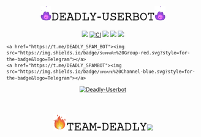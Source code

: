 <h1 align="center"><img src="./resources/geez.gif" width="28px">𝙳𝙴𝙰𝙳𝙻𝚈-𝚄𝚂𝙴𝚁𝙱𝙾𝚃<img src="./resources/geez.gif" width="28px"></h1>

<p align="center">
    <a href="https://github.com/Team-Deadly/DEADLY-USERBOT/commits/DEADLY-USERBOT"><img src="https://img.shields.io/github/last-commit/Team-Deadly/DEADLY-USERBOT?color=ff69b4&logo=github&logoColor=ff69b4&style=for-the-badge" /></a>
    <a href="https://github.com/Team-Deadly/DEADLY-USERBOT/actions/workflows/main.yml"><img src="https://img.shields.io/github/workflow/status/Team-Deadly/DEADLY-USERBOT/CI/DEADLY-USERBOT?style=for-the-badge&logo=github-actions&logoColor=aqua" alt="CI" /></a>
    <a href="https://travis-ci.com/Team-Deadly/DEADLY-USERBOT.svg?branch=main" /></a>
    <a href="https://github.com/Team-Deadly/DEADLY-USERBOT/issues"> <img src="https://img.shields.io/github/issues/Team-Deadly/DEADLY-USERBOT?color=blue&logo=github&style=for-the-badge" /></a>
    <a href="https://github.com/Team-Deadly/DEADLY-USERBOT"> <img src="https://img.shields.io/github/repo-size/Team-Deadly/DEADLY-USERBOT?logo=github&style=for-the-badge" /></a>
    <a href="https://github.com/Team-Deadly/DEADLY-USERBOT/network/members"> <img src="https://img.shields.io/github/forks/Team-Deadly/DEADLY-USERBOT?logo=github&style=for-the-badge" /></a>
    </p>


    <a href="https://t.me/DEADLY_SPAM_BOT"><img src="https://img.shields.io/badge/sᴜᴘᴘᴏʀᴛ%20Group-red.svg?style=for-the-badge&logo=Telegram"></a>
    <a href="https://t.me/DEADLY_SPAMBOT"><img src="https://img.shields.io/badge/ᴜᴘᴅᴀᴛᴇ%20Channel-blue.svg?style=for-the-badge&logo=Telegram"></a>



<p align="center">
   <a href="https://github.com/Team-Deadly/DEADLY-USERBOT"><img src="https://te.legra.ph/file/1708946d4d11f914761f2.jpg" alt="Deadly-Userbot" width=400px></a>
   <br>
   <br>
</p>

<h1 align="center"><img src="./resources/GeezFire.gif" width="35px">𝚃𝙴𝙰𝙼-𝙳𝙴𝙰𝙳𝙻𝚈<img src="./resources/extras/GeezFire.gif" width="35px"></h1>

